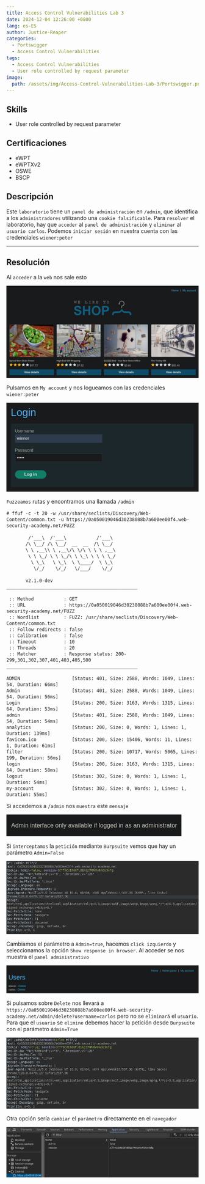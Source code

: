 ```yaml
---
title: Access Control Vulnerabilities Lab 3
date: 2024-12-04 12:26:00 +0800
lang: es-ES
author: Justice-Reaper
categories:
  - Portswigger
  - Access Control Vulnerabilities
tags:
  - Access Control Vulnerabilities
  - User role controlled by request parameter
image:
  path: /assets/img/Access-Control-Vulnerabilities-Lab-3/Portswigger.png
---
```


## Skills

- User role controlled by request parameter

## Certificaciones

- eWPT
- eWPTXv2
- OSWE
- BSCP
  
## Descripción

Este `laboratorio` tiene un `panel de administración` en `/admin`, que identifica a los `administradores` utilizando una `cookie falsificable`. Para `resolver` el laboratorio, hay que `acceder` al `panel de administración` y `eliminar` al `usuario carlos`. Podemos `iniciar sesión` en nuestra cuenta con las credenciales `wiener:peter`

---

## Resolución

Al `acceder` a la `web` nos sale esto

![](/assets/img/Access-Control-Vulnerabilities-Lab-3/image_1.png)

Pulsamos en `My account` y nos logueamos con las credenciales `wiener:peter`

![](/assets/img/Access-Control-Vulnerabilities-Lab-3/image_2.png)

`Fuzzeamos` rutas y encontramos una llamada `/admin`

```
# ffuf -c -t 20 -w /usr/share/seclists/Discovery/Web-Content/common.txt -u https://0a050019046d30238088b7a600ee00f4.web-security-academy.net/FUZZ  

        /'___\  /'___\           /'___\       
       /\ \__/ /\ \__/  __  __  /\ \__/       
       \ \ ,__\\ \ ,__\/\ \/\ \ \ \ ,__\      
        \ \ \_/ \ \ \_/\ \ \_\ \ \ \ \_/      
         \ \_\   \ \_\  \ \____/  \ \_\       
          \/_/    \/_/   \/___/    \/_/       

       v2.1.0-dev
________________________________________________

 :: Method           : GET
 :: URL              : https://0a050019046d30238088b7a600ee00f4.web-security-academy.net/FUZZ
 :: Wordlist         : FUZZ: /usr/share/seclists/Discovery/Web-Content/common.txt
 :: Follow redirects : false
 :: Calibration      : false
 :: Timeout          : 10
 :: Threads          : 20
 :: Matcher          : Response status: 200-299,301,302,307,401,403,405,500
________________________________________________

ADMIN                   [Status: 401, Size: 2588, Words: 1049, Lines: 54, Duration: 66ms]
Admin                   [Status: 401, Size: 2588, Words: 1049, Lines: 54, Duration: 56ms]
Login                   [Status: 200, Size: 3163, Words: 1315, Lines: 64, Duration: 53ms]
admin                   [Status: 401, Size: 2588, Words: 1049, Lines: 54, Duration: 54ms]
analytics               [Status: 200, Size: 0, Words: 1, Lines: 1, Duration: 139ms]
favicon.ico             [Status: 200, Size: 15406, Words: 11, Lines: 1, Duration: 61ms]
filter                  [Status: 200, Size: 10717, Words: 5065, Lines: 199, Duration: 56ms]
login                   [Status: 200, Size: 3163, Words: 1315, Lines: 64, Duration: 58ms]
logout                  [Status: 302, Size: 0, Words: 1, Lines: 1, Duration: 54ms]
my-account              [Status: 302, Size: 0, Words: 1, Lines: 1, Duration: 55ms]
```

Si accedemos a `/admin` nos `muestra` este `mensaje`

![](/assets/img/Access-Control-Vulnerabilities-Lab-3/image_3.png)

Si `interceptamos` la `petición` mediante `Burpsuite` vemos que hay un parámetro `Admin=False`

![](/assets/img/Access-Control-Vulnerabilities-Lab-3/image_4.png)

Cambiamos el parámetro a `Admin=true`, hacemos `click izquierdo` y seleccionamos la opción `Show response in browser`. Al acceder se nos muestra el `panel administrativo`

![](/assets/img/Access-Control-Vulnerabilities-Lab-3/image_5.png)

Si pulsamos sobre `Delete` nos llevará a `https://0a050019046d30238088b7a600ee00f4.web-security-academy.net/admin/delete?username=carlos` pero no se `eliminará` el `usuario`. Para que el `usuario` se `elimine` debemos hacer la petición desde `Burpsuite` con el parámetro `Admin=True`

![](/assets/img/Access-Control-Vulnerabilities-Lab-3/image_6.png)

Otra opción sería `cambiar` el `parámetro` directamente en el `navegador`

![](/assets/img/Access-Control-Vulnerabilities-Lab-3/image_7.png)
